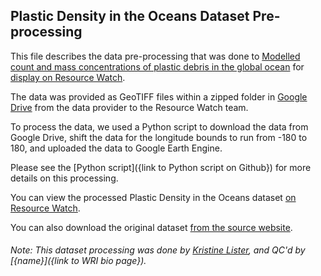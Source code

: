 ## Plastic Density in the Oceans Dataset Pre-processing
This file describes the data pre-processing that was done to [Modelled count and mass concentrations of plastic debris in the global ocean](https://app.dumpark.com/seas-of-plastic-2/#) for [display on Resource Watch](https://resourcewatch.org/data/explore/d43690a2-75cc-473c-bf41-7af938ccf280).

The data was provided as GeoTIFF files within a zipped folder in [Google Drive](https://drive.google.com/file/d/0B4XxjklEZhMtOEVHLXc1WlM5Wm8/view) from the data provider to the Resource Watch team.

To process the data, we used a Python script to download the data from Google Drive, shift the data for the longitude bounds to run from -180 to 180, and uploaded the data to Google Earth Engine.

Please see the [Python script]({link to Python script on Github}) for more details on this processing.

You can view the processed Plastic Density in the Oceans dataset [on Resource Watch](https://resourcewatch.org/data/explore/d43690a2-75cc-473c-bf41-7af938ccf280).

You can also download the original dataset [from the source website](https://drive.google.com/file/d/0B4XxjklEZhMtOEVHLXc1WlM5Wm8/view).

###### Note: This dataset processing was done by [Kristine Lister](https://www.wri.org/profile/kristine-lister), and QC'd by [{name}]({link to WRI bio page}).
